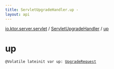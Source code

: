 ```yaml
---
title: ServletUpgradeHandler.up - 
layout: api
---
```


<div class='api-docs-breadcrumbs'><a href="../index.html">io.ktor.server.servlet</a> / <a href="index.html">ServletUpgradeHandler</a> / <a href="./up.html">up</a></div>

# up

<div class="signature"><code><span class="identifier">@Volatile</span> <span class="keyword">lateinit</span> <span class="keyword">var </span><span class="identifier">up</span><span class="symbol">: </span><a href="../-upgrade-request/index.html"><span class="identifier">UpgradeRequest</span></a></code></div>
